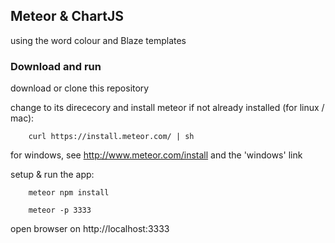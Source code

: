 ## Meteor & ChartJS

using the word colour and Blaze templates

### Download and run

download or clone this repository

change to its dirececory and install meteor if not already installed (for linux / mac):

        curl https://install.meteor.com/ | sh

for windows, see http://www.meteor.com/install and the 'windows' link

setup & run the app:

        meteor npm install 
        
        meteor -p 3333

open browser on http://localhost:3333
